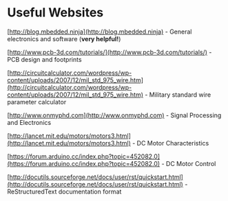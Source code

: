 # Useful Websites

[http://blog.mbedded.ninja](http://blog.mbedded.ninja) - General electronics and software (**very helpful!**)

[http://www.pcb-3d.com/tutorials/](http://www.pcb-3d.com/tutorials/) - PCB design and footprints

[http://circuitcalculator.com/wordpress/wp-content/uploads/2007/12/mil_std_975_wire.htm](http://circuitcalculator.com/wordpress/wp-content/uploads/2007/12/mil_std_975_wire.htm) - Military standard wire parameter calculator

[http://www.onmyphd.com](http://www.onmyphd.com) - Signal Processing and Electronics

[http://lancet.mit.edu/motors/motors3.html](http://lancet.mit.edu/motors/motors3.html) - DC Motor Characteristics

[https://forum.arduino.cc/index.php?topic=452082.0](https://forum.arduino.cc/index.php?topic=452082.0) - DC Motor Control

[http://docutils.sourceforge.net/docs/user/rst/quickstart.html](http://docutils.sourceforge.net/docs/user/rst/quickstart.html) - ReStructuredText documentation format
